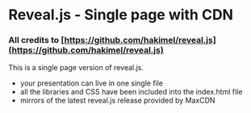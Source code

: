 # Reveal.js - Single page with CDN

### All credits to [https://github.com/hakimel/reveal.js](https://github.com/hakimel/reveal.js)

This is a single page version of reveal.js. 

* your presentation can live in one single file
* all the libraries and CSS have been included into the index.html file
* mirrors of the latest reveal.js release provided by MaxCDN